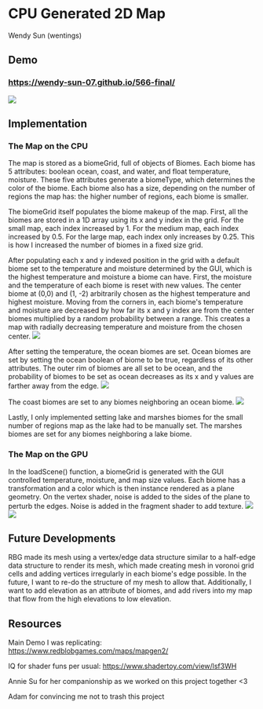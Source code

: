# CPU Generated 2D Map

 Wendy Sun (wentings)

## Demo
### https://wendy-sun-07.github.io/566-final/
![](demo.png)

## Implementation
### The Map on the CPU
The map is stored as a biomeGrid, full of objects of Biomes. Each biome has 5 attributes: boolean ocean, coast, and water, and float temperature, moisture. These five attributes generate a biomeType, which determines the color of the biome. Each biome also has a size, depending on the number of regions the map has: the higher number of regions, each biome is smaller.

The biomeGrid itself populates the biome makeup of the map. First, all the biomes are stored in a 1D array using its x and y index in the grid. For the small map, each index increased by 1. For the medium map, each index increased by 0.5. For the large map, each index only increases by 0.25. This is how I increased the number of biomes in a fixed size grid.

After populating each x and y indexed position in the grid with a default biome set to the temperature and moisture determined by the GUI, which is the highest temperature and moisture a biome can have. First, the moisture and the temperature of each biome is reset with new values. The center biome at (0,0) and (1, -2) arbitrarily chosen as the highest temperature and highest moisture. Moving from the corners in, each biome's temperature and moisture are decreased by how far its x and y index are from the center biomes multiplied by a random probability between a range. This creates a map with radially decreasing temperature and moisture from the chosen center.
![](temperature.png)

After setting the temperature, the ocean biomes are set. Ocean biomes are set by setting the ocean boolean of biome to be true, regardless of its other attributes. The outer rim of biomes are all set to be ocean, and the probability of biomes to be set as ocean decreases as its x and y values are farther away from the edge.
![](ocean.png)

The coast biomes are set to any biomes neighboring an ocean biome.
![](coast.png)

Lastly, I only implemented setting lake and marshes biomes for the small number of regions map as the lake had to be manually set. The marshes biomes are set for any biomes neighboring a lake biome.

### The Map on the GPU
In the loadScene() function, a biomeGrid is generated with the GUI controlled temperature, moisture, and map size values. Each biome has a transformation and a color which is then instance rendered as a plane geometry. On the vertex shader, noise is added to the sides of the plane to perturb the edges. Noise is added in the fragment shader to add texture.
![](nonoise.png)
![](noise.png)

## Future Developments
RBG made its mesh using a vertex/edge data structure similar to a half-edge data structure to render its mesh, which made creating mesh in voronoi grid cells and adding vertices irregularly in each biome's edge possible. In the future, I want to re-do the structure of my mesh to allow that. Additionally, I want to add elevation as an attribute of biomes, and add rivers into my map that flow from the high elevations to low elevation. 

## Resources
Main Demo I was replicating: https://www.redblobgames.com/maps/mapgen2/

IQ for shader funs per usual: https://www.shadertoy.com/view/lsf3WH

Annie Su for her companionship as we worked on this project together <3 

Adam for convincing me not to trash this project
